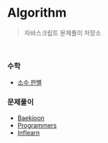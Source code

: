 # Algorithm

> 자바스크립트 문제풀이 저장소

<br>

### 수학

- [소수 판별](https://github.com/hyunwoome/algorithm/tree/main/math/소수판별.js)

### 문제풀이

- [Baekjoon](https://github.com/hyunwoome/algorithm/tree/main/baekjoon)
- [Programmers](https://github.com/hyunwoome/algorithm/tree/main/programmers)
- [Inflearn](https://github.com/hyunwoome/algorithm/tree/main/inflearn)
